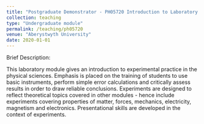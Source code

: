 ```yaml
---
title: "Postgraduate Demonstrator - PH05720 Introduction to Laboratory Physics"
collection: teaching
type: "Undergraduate module"
permalink: /teaching/ph05720
venue: "Aberystwyth University"
date: 2020-01-01
---
```


Brief Description:

This laboratory module gives an introduction to experimental practice in the physical sciences. Emphasis is placed on the training of students to use basic instruments, perform simple error calculations and critically assess results in order to draw reliable conclusions. Experiments are designed to reflect theoretical topics covered in other modules - hence include experiments covering properties of matter, forces, mechanics, electricity, magnetism and electronics. Presentational skills are developed in the context of experiments.